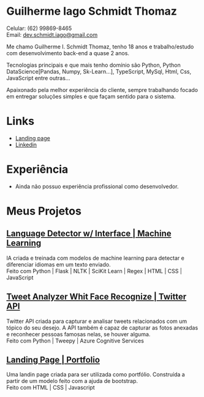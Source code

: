 # Guilherme Iago Schmidt Thomaz

Celular: (62) 99869-8465 <br/>
Email: dev.schmidt.iago@gmail.com

Me chamo Guilherme I. Schmidt Thomaz, tenho 18 anos e trabalho/estudo com desenvolvimento back-end a quase 2 anos.

Tecnologias principais e que mais tenho domínio são Python, Python DataScience[Pandas, Numpy, Sk-Learn...], TypeScript, MySql, Html, Css, JavaScript entre outras...

Apaixonado pela melhor experiência do cliente, sempre trabalhando focado em entregar soluções simples e que façam sentido para o sistema.

# Links
- [Landing page](https://dufyz.netlify.app/)<br/>
- [Linkedin](https://www.linkedin.com/in/schmidt-iago-thomaz/)

# Experiência

- Ainda não possuo experiência profissional como desenvolvedor. 

# Meus Projetos

## [Language Detector w/ Interface | Machine Learning](https://github.com/Dufyz/ML-Language-Detector-Interface)
IA criada e treinada com modelos de machine learning para detectar e diferenciar idiomas
em um texto enviado.<br/>
Feito com Python | Flask | NLTK | SciKit Learn | Regex | HTML | CSS | JavaScript

## [Tweet Analyzer Whit Face Recognize | Twitter API](https://github.com/Dufyz/Twitter-Computer-Vision-API)
Twitter API criada para capturar e analisar tweets relacionados com um tópico do seu
desejo. A API também é capaz de capturar as fotos anexadas e reconhecer pessoas
famosas nelas, se houver alguma.<br/>
Feito com Python | Tweepy | Azure Cognitive Services

## [Landing Page | Portfolio](https://github.com/Dufyz/Public-Landing-Page)
Uma landin page criada para ser utilizada como portfólio. Construída a partir de um
modelo feito com a ajuda de bootstrap.<br/>
Feito com HTML | CSS | Javascript

